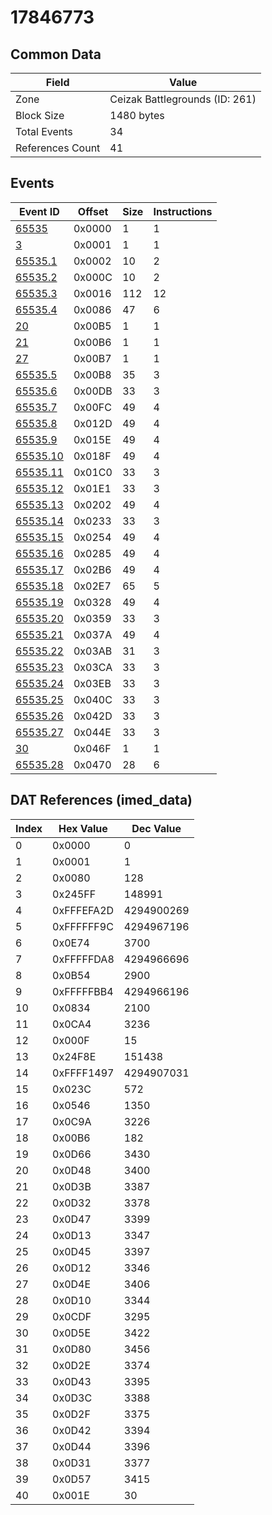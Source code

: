 # 17846773

## Common Data

| Field            | Value                          |
|------------------|--------------------------------|
| Zone             | Ceizak Battlegrounds (ID: 261) |
| Block Size       | 1480 bytes                     |
| Total Events     | 34                             |
| References Count | 41                             |

## Events

| Event ID                  | Offset   |   Size |   Instructions |
|---------------------------|----------|--------|----------------|
| [65535](./65535.md)       | 0x0000   |      1 |              1 |
| [3](./3.md)               | 0x0001   |      1 |              1 |
| [65535.1](./65535.1.md)   | 0x0002   |     10 |              2 |
| [65535.2](./65535.2.md)   | 0x000C   |     10 |              2 |
| [65535.3](./65535.3.md)   | 0x0016   |    112 |             12 |
| [65535.4](./65535.4.md)   | 0x0086   |     47 |              6 |
| [20](./20.md)             | 0x00B5   |      1 |              1 |
| [21](./21.md)             | 0x00B6   |      1 |              1 |
| [27](./27.md)             | 0x00B7   |      1 |              1 |
| [65535.5](./65535.5.md)   | 0x00B8   |     35 |              3 |
| [65535.6](./65535.6.md)   | 0x00DB   |     33 |              3 |
| [65535.7](./65535.7.md)   | 0x00FC   |     49 |              4 |
| [65535.8](./65535.8.md)   | 0x012D   |     49 |              4 |
| [65535.9](./65535.9.md)   | 0x015E   |     49 |              4 |
| [65535.10](./65535.10.md) | 0x018F   |     49 |              4 |
| [65535.11](./65535.11.md) | 0x01C0   |     33 |              3 |
| [65535.12](./65535.12.md) | 0x01E1   |     33 |              3 |
| [65535.13](./65535.13.md) | 0x0202   |     49 |              4 |
| [65535.14](./65535.14.md) | 0x0233   |     33 |              3 |
| [65535.15](./65535.15.md) | 0x0254   |     49 |              4 |
| [65535.16](./65535.16.md) | 0x0285   |     49 |              4 |
| [65535.17](./65535.17.md) | 0x02B6   |     49 |              4 |
| [65535.18](./65535.18.md) | 0x02E7   |     65 |              5 |
| [65535.19](./65535.19.md) | 0x0328   |     49 |              4 |
| [65535.20](./65535.20.md) | 0x0359   |     33 |              3 |
| [65535.21](./65535.21.md) | 0x037A   |     49 |              4 |
| [65535.22](./65535.22.md) | 0x03AB   |     31 |              3 |
| [65535.23](./65535.23.md) | 0x03CA   |     33 |              3 |
| [65535.24](./65535.24.md) | 0x03EB   |     33 |              3 |
| [65535.25](./65535.25.md) | 0x040C   |     33 |              3 |
| [65535.26](./65535.26.md) | 0x042D   |     33 |              3 |
| [65535.27](./65535.27.md) | 0x044E   |     33 |              3 |
| [30](./30.md)             | 0x046F   |      1 |              1 |
| [65535.28](./65535.28.md) | 0x0470   |     28 |              6 |

## DAT References (imed_data)

|   Index | Hex Value   |   Dec Value |
|---------|-------------|-------------|
|       0 | 0x0000      |           0 |
|       1 | 0x0001      |           1 |
|       2 | 0x0080      |         128 |
|       3 | 0x245FF     |      148991 |
|       4 | 0xFFFEFA2D  |  4294900269 |
|       5 | 0xFFFFFF9C  |  4294967196 |
|       6 | 0x0E74      |        3700 |
|       7 | 0xFFFFFDA8  |  4294966696 |
|       8 | 0x0B54      |        2900 |
|       9 | 0xFFFFFBB4  |  4294966196 |
|      10 | 0x0834      |        2100 |
|      11 | 0x0CA4      |        3236 |
|      12 | 0x000F      |          15 |
|      13 | 0x24F8E     |      151438 |
|      14 | 0xFFFF1497  |  4294907031 |
|      15 | 0x023C      |         572 |
|      16 | 0x0546      |        1350 |
|      17 | 0x0C9A      |        3226 |
|      18 | 0x00B6      |         182 |
|      19 | 0x0D66      |        3430 |
|      20 | 0x0D48      |        3400 |
|      21 | 0x0D3B      |        3387 |
|      22 | 0x0D32      |        3378 |
|      23 | 0x0D47      |        3399 |
|      24 | 0x0D13      |        3347 |
|      25 | 0x0D45      |        3397 |
|      26 | 0x0D12      |        3346 |
|      27 | 0x0D4E      |        3406 |
|      28 | 0x0D10      |        3344 |
|      29 | 0x0CDF      |        3295 |
|      30 | 0x0D5E      |        3422 |
|      31 | 0x0D80      |        3456 |
|      32 | 0x0D2E      |        3374 |
|      33 | 0x0D43      |        3395 |
|      34 | 0x0D3C      |        3388 |
|      35 | 0x0D2F      |        3375 |
|      36 | 0x0D42      |        3394 |
|      37 | 0x0D44      |        3396 |
|      38 | 0x0D31      |        3377 |
|      39 | 0x0D57      |        3415 |
|      40 | 0x001E      |          30 |
